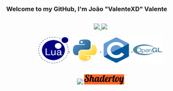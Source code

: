 <h3>Welcome to my GitHub, I'm João "ValenteXD" Valente</h3>

##
<div align="center">
  <a href="https://github.com/ValenteXD">
  <img height="180em" src="https://github-readme-stats.vercel.app/api?username=ValenteXD&show_icons=true&theme=merko&include_all_commits=true&count_private=true"/>
  <img height="180em" src="https://github-readme-stats.vercel.app/api/top-langs/?username=ValenteXD&layout=compact&langs_count=7&theme=merko"/>
</div>
<div style="display: inline_block" align="center"><br>
  <img align="center" style="height:70px; width:80px;" src="https://raw.githubusercontent.com/devicons/devicon/master/icons/lua/lua-plain-wordmark.svg">
  <img align="center" style="height:70px; width:80px;" src="https://raw.githubusercontent.com/devicons/devicon/master/icons/python/python-original.svg">
  <img align="center" style="height:70px; width:80px;" src="https://raw.githubusercontent.com/devicons/devicon/master/icons/c/c-original.svg">
  <img align="center" style="height:70px; width:80px;" src="https://raw.githubusercontent.com/devicons/devicon/master/icons/opengl/opengl-plain.svg">
</div>

##
<div align="center">
  <a href="https://www.twitter.com/ValenteXD_"><img src="https://img.shields.io/badge/Twitter-blue?style=for-the-badge&logo=twitter&logoColor=white"></a>
  <a href="https://www.shadertoy.com/user/ValenteXD"><img style="height:27px; width:107px;" src="/ShaderToyLogo.png"></a>  
</div>
